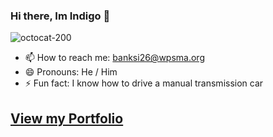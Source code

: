 ### Hi there, Im Indigo 👋
![octocat-200](https://user-images.githubusercontent.com/117922498/212075161-807c2984-3a1c-452d-9678-60cb0e23e486.png)
- 📫 How to reach me: banksi26@wpsma.org
- 😄 Pronouns: He / Him
- ⚡ Fun fact: I know how to drive a manual transmission car
## [View my Portfolio](https://banksi26.github.io/Portfolio/index.html)

